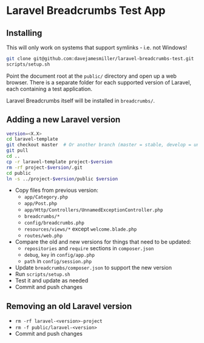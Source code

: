 # Laravel Breadcrumbs Test App

## Installing

This will only work on systems that support symlinks - i.e. not Windows!

```bash
git clone git@github.com:davejamesmiller/laravel-breadcrumbs-test.git
scripts/setup.sh
```

Point the document root at the `public/` directory and open up a web browser. There is a separate folder for each supported version of Laravel, each containing a test application.

Laravel Breadcrumbs itself will be installed in `breadcrumbs/`.

## Adding a new Laravel version

```bash
version=<X.X>
cd laravel-template
git checkout master  # Or another branch (master = stable, develop = unstable, or a version number)
git pull
cd ..
cp -r laravel-template project-$version
rm -rf project-$version/.git
cd public
ln -s ../project-$version/public $version
```

- Copy files from previous version:
    - `app/Category.php`
    - `app/Post.php`
    - `app/Http/Controllers/UnnamedExceptionController.php`
    - `breadcrumbs/*`
    - `config/breadcrumbs.php`
    - `resources/views/*` except `welcome.blade.php`
    - `routes/web.php`
- Compare the old and new versions for things that need to be updated:
    - `repositories` and `require` sections in `composer.json`
    - `debug`, `key` in `config/app.php`
    - `path` in `config/session.php`
- Update `breadcrumbs/composer.json` to support the new version
- Run `scripts/setup.sh`
- Test it and update as needed
- Commit and push changes

## Removing an old Laravel version

- `rm -rf laravel-<version>-project`
- `rm -f public/laravel-<version>`
- Commit and push changes
